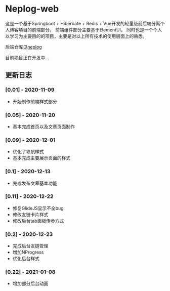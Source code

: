 # Neplog-web

这是一个基于Springboot + Hibernate + Redis + Vue开发的轻量级前后端分离个人博客项目的前端部分。
前端组件部分主要基于ElementUI。
同时也是一个个人以学习为主要目的的项目，主要是对以上所有技术的使用层面上的熟悉。

后端仓库见[neplog](https://github.com/Uzemiu/neplog)

目前项目正在开发中...

## 更新日志

### [0.01] - 2020-11-09

- 开始制作前端样式部分

### [0.05] - 2020-11-20

- 基本完成首页以及文章页面制作

### [0.09] - 2020-12-01

- 优化了导航样式
- 基本完成主要展示页面的样式

### [0.1] - 2020-12-13

- 完成发布文章基本功能

### [0.11] - 2020-12-22

- 修复GlideJS显示不全bug
- 修改友链卡片样式
- 修改后台tab面板传参方式

### [0.2] - 2020-12-23

- 完成后台友链管理
- 增加NProgress
- 优化后台样式

### [0.22] - 2021-01-08

- 增加部分后台动画
